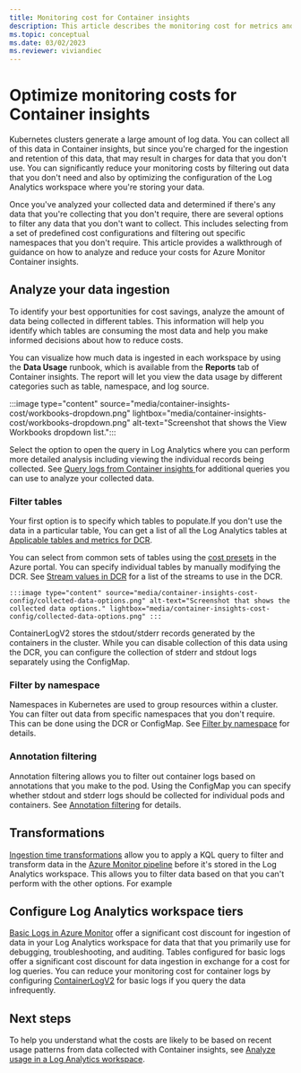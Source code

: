 ```yaml
---
title: Monitoring cost for Container insights
description: This article describes the monitoring cost for metrics and inventory data collected by Container insights to help customers manage their usage and associated costs. 
ms.topic: conceptual
ms.date: 03/02/2023
ms.reviewer: viviandiec
---
```


# Optimize monitoring costs for Container insights

Kubernetes clusters generate a large amount of log data. You can collect all of this data in Container insights, but since you're charged for the ingestion and retention of this data, that may result in charges for data that you don't use. You can significantly reduce your monitoring costs by filtering out data that you don't need and also by optimizing the configuration of the Log Analytics workspace where you're storing your data.

Once you've analyzed your collected data and determined if there's any data that you're collecting that you don't require, there are several options to filter any data that you don't want to collect. This includes selecting from a set of predefined cost configurations and filtering out specific namespaces that you don't require. This article provides a walkthrough of guidance on how to analyze and reduce your costs for Azure Monitor Container insights. 

## Analyze your data ingestion

To identify your best opportunities for cost savings, analyze the amount of data being collected in different tables. This information will help you identify which tables are consuming the most data and help you make informed decisions about how to reduce costs.

You can visualize how much data is ingested in each workspace by using the **Data Usage** runbook, which is available from the **Reports** tab of Container insights. The report will let you view the data usage by different categories such as table, namespace, and log source.

:::image type="content" source="media/container-insights-cost/workbooks-dropdown.png" lightbox="media/container-insights-cost/workbooks-dropdown.png" alt-text="Screenshot that shows the View Workbooks dropdown list.":::

Select the option to open the query in Log Analytics where you can perform more detailed analysis including viewing the individual records being collected. See [Query logs from Container insights
](./container-insights-log-query.md) for additional queries you can use to analyze your collected data.


### Filter tables
Your first option is to specify which tables to populate.If you don't use the data in a particular table,  You can get a list of all the Log Analytics tables at [Applicable tables and metrics for DCR](./container-insights-data-collection-configure.md#applicable-tables-and-metrics-for-dcr). 

You can select from common sets of tables using the [cost presets](./container-insights-data-collection-configure.md#configure-dcr-with-azure-portal) in the Azure portal. You can specify individual tables by manually modifying the DCR. See [Stream values in DCR](./container-insights-data-collection-configure.md#stream-values-in-dcr) for a list of the streams to use in the DCR.

    :::image type="content" source="media/container-insights-cost-config/collected-data-options.png" alt-text="Screenshot that shows the collected data options." lightbox="media/container-insights-cost-config/collected-data-options.png" :::

ContainerLogV2 stores the stdout/stderr records generated by the containers in the cluster. While you can disable collection of this data using the DCR, you can configure the collection of stderr and stdout logs separately using the ConfigMap.


### Filter by namespace
Namespaces in Kubernetes are used to group resources within a cluster. You can filter out data from specific namespaces that you don't require. This can be done using the DCR or ConfigMap. See [Filter by namespace](./container-insights-data-collection-configure.md#filter-by-namespace) for details.


### Annotation filtering
Annotation filtering allows you to filter out container logs based on annotations that you make to the pod. Using the ConfigMap you can specify whether stdout and stderr logs should be collected for individual pods and containers. See [Annotation filtering](./container-insights-data-collection-configure.md#annotation-filtering) for details.


## Transformations
[Ingestion time transformations](../essentials/data-collection-transformations.md) allow you to apply a KQL query to filter and transform data in the [Azure Monitor pipeline](../essentials/pipeline-overview.md) before it's stored in the Log Analytics workspace. This allows you to filter data based on that you can't perform with the other options. For example 





## Configure Log Analytics workspace tiers

[Basic Logs in Azure Monitor](../logs/basic-logs-configure.md) offer a significant cost discount for ingestion of data in your Log Analytics workspace for data that that you primarily use for debugging, troubleshooting, and auditing. Tables configured for basic logs offer a significant cost discount for data ingestion in exchange for a cost for log queries. You can reduce your monitoring cost for container logs by configuring [ContainerLogV2](container-insights-logs-schema.md) for basic logs if you query the data infrequently.


## Next steps

To help you understand what the costs are likely to be based on recent usage patterns from data collected with Container insights, see [Analyze usage in a Log Analytics workspace](../logs/analyze-usage.md).
